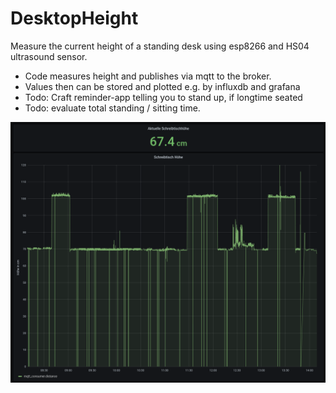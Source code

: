 # DesktopHeight
Measure the current height of a standing desk using esp8266 and HS04 ultrasound sensor.

- Code measures height and publishes via mqtt to the broker.
- Values then can be stored and plotted e.g. by influxdb and grafana
- Todo: Craft reminder-app telling you to stand up, if longtime seated
- Todo: evaluate total standing / sitting time.

![measurement](images/plot.png)
